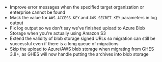 - Improve error messages when the specified target organization or enterprise cannot be found
- Mask the value for `AWS_ACCESS_KEY` and `AWS_SECRET_KEY` parameters in log output
- Fix log output so we don't say we've finished upload to Azure Blob Storage when you're actually using Amazon S3
- Extend the validity of blob storage signed URLs so migration can still be successful even if there is a long queue of migrations
- Skip the upload to Azure/AWS blob storage when migrating from GHES 3.8+, as GHES will now handle putting the archives into blob storage
